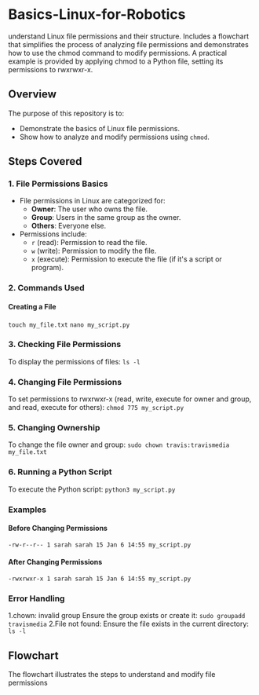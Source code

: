 # Basics-Linux-for-Robotics
understand Linux file permissions and their structure. Includes a flowchart that simplifies the process of analyzing file permissions and demonstrates how to use the chmod command to modify permissions. A practical example is provided by applying chmod to a Python file, setting its permissions to rwxrwxr-x.

## **Overview**
The purpose of this repository is to:
- Demonstrate the basics of Linux file permissions.
- Show how to analyze and modify permissions using `chmod`.
  
## **Steps Covered**

### **1. File Permissions Basics**
- File permissions in Linux are categorized for:
  - **Owner**: The user who owns the file.
  - **Group**: Users in the same group as the owner.
  - **Others**: Everyone else.
- Permissions include:
  - `r` (read): Permission to read the file.
  - `w` (write): Permission to modify the file.
  - `x` (execute): Permission to execute the file (if it's a script or program).

### **2. Commands Used**
#### **Creating a File**
`touch my_file.txt`
`nano my_script.py`

### **3. Checking File Permissions**
To display the permissions of files:
`ls -l`

### **4. Changing File Permissions**
To set permissions to rwxrwxr-x (read, write, execute for owner and group, and read, execute for others):
`chmod 775 my_script.py`

### **5. Changing Ownership**
To change the file owner and group:
`sudo chown travis:travismedia my_file.txt`

### **6. Running a Python Script**
To execute the Python script:
`python3 my_script.py`

### **Examples**
#### **Before Changing Permissions**
`-rw-r--r-- 1 sarah sarah 15 Jan 6 14:55 my_script.py`
#### **After Changing Permissions**
`-rwxrwxr-x 1 sarah sarah 15 Jan 6 14:55 my_script.py`

### **Error Handling**
1.chown: invalid group
  Ensure the group exists or create it:
  `sudo groupadd travismedia`
2.File not found:
  Ensure the file exists in the current directory:
  `ls -l`

## **Flowchart**
The flowchart illustrates the steps to understand and modify file permissions

